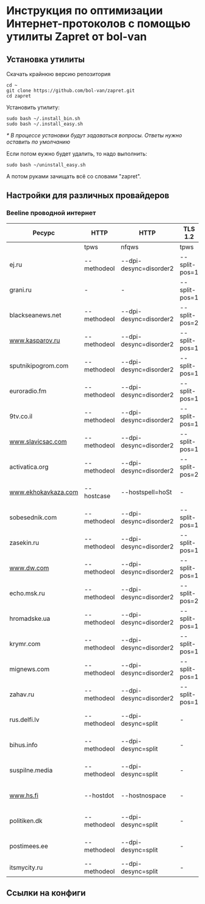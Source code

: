 # Инструкция по оптимизации Интернет-протоколов с помощью утилиты Zapret от bol-van

## Установка утилиты

Скачать крайнюю версию репозитория

```
cd ~
git clone https://github.com/bol-van/zapret.git
cd zapret
```
Установить утилиту:

```
sudo bash ~/.install_bin.sh
sudo bash ~/.install_easy.sh
```

_* В процессе установки будут задаваться вопросы. Ответы нужно оставить по умолчанию_

Если потом еужно будет удалить, то надо выполнить:

```
sudo bash ~/uninstall_easy.sh
```

А потом руками зачищать всё со словами "zapret".

## Настройки для различных провайдеров

### Beeline проводной интернет

| Ресурс | HTTP | HTTP | TLS 1.2 | TLS 1.2 | TLS 1.3 | TLS 1.3 |
|---|---|---|---|---|---|---|
|  | tpws | nfqws | tpws | nfqws | tpws | nfqws |
| ej.ru | --methodeol | --dpi-desync=disorder2 | --split-pos=1 | --dpi-desync=split2 | - | - |
| grani.ru | - | - | --split-pos=1 | --dpi-desync=split2 | - | - |
| blackseanews.net | --methodeol | --dpi-desync=disorder2 | --split-pos=2 | --dpi-desync=split2 | --split-pos=1 | --dpi-desync=split2 |
| www.kasparov.ru | --methodeol | --dpi-desync=disorder2 | --split-pos=1 | --dpi-desync=split2 | --split-pos=1 | --dpi-desync=split2 |
| sputnikipogrom.com | --methodeol | --dpi-desync=disorder2 | --split-pos=1 | --dpi-desync=split2 | --split-pos=1 | --dpi-desync=split2 |
| euroradio.fm | --methodeol | --dpi-desync=disorder2 | --split-pos=1 | --dpi-desync=split2 | --split-pos=1 | --dpi-desync=split2 |
| 9tv.co.il | --methodeol | --dpi-desync=disorder2 | --split-pos=1 | --dpi-desync=split2 | --split-pos=1 | --dpi-desync=split2 |
| www.slavicsac.com | --methodeol | --dpi-desync=disorder2 | --split-pos=1 | --dpi-desync=split2 | --split-pos=1 | --dpi-desync=split2 |
| activatica.org | --methodeol | --dpi-desync=disorder2 | --split-pos=2 | --dpi-desync=split2 | --split-pos=1 | --dpi-desync=split2 |
| www.ekhokavkaza.com | --hostcase | --hostspell=hoSt | - | - | --split-pos=1 | --dpi-desync=split2 |
| sobesednik.com | --methodeol | --dpi-desync=disorder2 | --split-pos=1 | --dpi-desync=split2 | - | - |
| zasekin.ru | --methodeol | --dpi-desync=disorder2 | --split-pos=1 | --dpi-desync=split2 | --split-pos=2 | --dpi-desync=split2 |
| www.dw.com | --methodeol | --dpi-desync=disorder2 | --split-pos=1 | --dpi-desync=split2 | --split-pos=1 | --dpi-desync=split2 |
| echo.msk.ru | --methodeol | --dpi-desync=disorder2 | --split-pos=2 | --dpi-desync=split2 | --split-pos=2 | --dpi-desync=split2 |
| hromadske.ua | --methodeol | --dpi-desync=disorder2 | --split-pos=1 | --dpi-desync=split2 | --split-pos=1 | --dpi-desync=split2 |
| krymr.com | --methodeol | --dpi-desync=disorder2 | --split-pos=1 | --dpi-desync=split2 | --split-pos=1 | --dpi-desync=split2 |
| mignews.com | --methodeol | --dpi-desync=disorder2 | --split-pos=1 | --dpi-desync=split2 | --split-pos=1 | --dpi-desync=split2 |
| zahav.ru | --methodeol | --dpi-desync=disorder2 | --split-pos=1 | --dpi-desync=split2 | --split-pos=1 | --dpi-desync=split2 |
| rus.delfi.lv | --methodeol | --dpi-desync=split | - | --dpi-desync=fake,split2 | --split-pos=1 | --dpi-desync=split2 |
| bihus.info | --methodeol | --dpi-desync=split | - | --dpi-desync=fake,split2 | --split-pos=1 | --dpi-desync=split2 |
| suspilne.media | --methodeol | --dpi-desync=split | - | --dpi-desync=fake,split2 | --split-pos=2 | --dpi-desync=split2 |
| www.hs.fi | --hostdot | --hostnospace | - | --dpi-desync=fake,split2 | --split-pos=1 | --dpi-desync=split2 |
| politiken.dk | --methodeol | --dpi-desync=split | - | --dpi-desync=fake,split2 | --split-pos=2 | --dpi-desync=split2 |
| postimees.ee | --methodeol | --dpi-desync=split | - | --dpi-desync=fake,split2 | --split-pos=2 | --dpi-desync=split2 |
| itsmycity.ru | --methodeol | --dpi-desync=split | - | --dpi-desync=fake,split2 | - | - |


## Ссылки на конфиги
